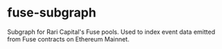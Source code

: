 # fuse-subgraph

Subgraph for Rari Capital's Fuse pools.
Used to index event data emitted from Fuse contracts on Ethereum Mainnet.